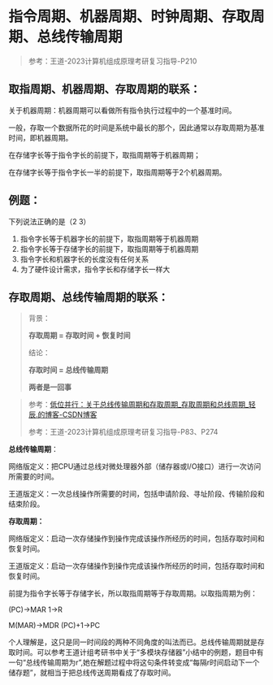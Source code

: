 # 指令周期、机器周期、时钟周期、存取周期、总线传输周期

> 参考：王道-2023计算机组成原理考研复习指导-P210

## 取指周期、机器周期、存取周期的联系：

关于机器周期：机器周期可以看做所有指令执行过程中的一个基准时间。

一般，存取一个数据所花的时间是系统中最长的那个，因此通常以存取周期为基准时间，即机器周期。

在存储字长等于指令字长的前提下，取指周期等于机器周期；

在存储字长等于指令字长一半的前提下，取指周期等于2个机器周期。



## 例题：

下列说法正确的是（2 3）

1. 指令字长等于机器字长的前提下，取指周期等于机器周期
2. 指令字长等于存储字长的前提下，取指周期等于机器周期
3. 指令字长和机器字长的长度没有任何关系
4. 为了硬件设计需求，指令字长和存储字长一样大



## 存取周期、总线传输周期的联系：

> 背景：
>
> **存取周期 = 存取时间 + 恢复时间**
>
> 结论：
>
> **存取时间 = 总线传输周期**
>
> **两者是一回事**

> 参考：[低位并行：关于总线传输周期和存取周期_存取周期和总线周期_轻辰.的博客-CSDN博客](https://blog.csdn.net/m0_53514210/article/details/123868329)
>
> 参考：王道-2023计算机组成原理考研复习指导-P83、P274



**总线传输周期**：

网络版定义：把CPU通过总线对微处理器外部（储存器或I/O接口）进行一次访问所需要的时间。

王道版定义：一次总线操作所需要的时间，包括申请阶段、寻址阶段、传输阶段和结束阶段。



**存取周期：**

网络版定义：启动一次存储操作到操作完成该操作所经历的时间，包括存取时间和恢复时间。

王道版定义：启动一次存储操作到操作完成该操作所经历的时间，包括存取时间和恢复时间。



前提为指令字长等于存储字长，所以取指周期等于存取周期。以取指周期为例：

(PC)->MAR	1->R

M(MAR)->MDR	(PC)+1->PC



个人理解是，这只是同一时间段的两种不同角度的叫法而已。总线传输周期就是存取时间。可以参考王道计组考研书中关于“多模块存储器”小结中的例题，题目中有一句“总线传输周期为r”,她在解题过程中将这句条件转变成“每隔r时间启动下一个储存题”，就相当于把总线传送周期看成了存取时间。